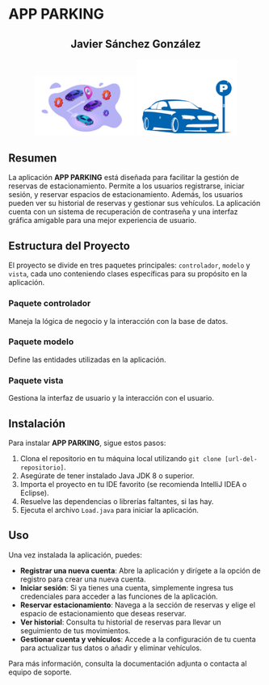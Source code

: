 # APP PARKING

<div align="center">
  <h2>Javier Sánchez González</h2>
  <img src="src/main/resources/png/LogoParking.png" alt="Logo Parking" width="200"/>
  <img src="src/main/resources/png/LogoCar.png" alt="Logo Car" width="200"/>
</div>

## Resumen

La aplicación **APP PARKING** está diseñada para facilitar la gestión de reservas de estacionamiento. Permite a los usuarios registrarse, iniciar sesión, y reservar espacios de estacionamiento. Además, los usuarios pueden ver su historial de reservas y gestionar sus vehículos. La aplicación cuenta con un sistema de recuperación de contraseña y una interfaz gráfica amigable para una mejor experiencia de usuario.

## Estructura del Proyecto

El proyecto se divide en tres paquetes principales: `controlador`, `modelo` y `vista`, cada uno conteniendo clases específicas para su propósito en la aplicación.

### Paquete controlador
Maneja la lógica de negocio y la interacción con la base de datos.
<!-- Lista de clases con descripciones -->

### Paquete modelo
Define las entidades utilizadas en la aplicación.
<!-- Lista de clases con descripciones -->

### Paquete vista
Gestiona la interfaz de usuario y la interacción con el usuario.
<!-- Lista de clases con descripciones -->

## Instalación

Para instalar **APP PARKING**, sigue estos pasos:

1. Clona el repositorio en tu máquina local utilizando `git clone [url-del-repositorio]`.
2. Asegúrate de tener instalado Java JDK 8 o superior.
3. Importa el proyecto en tu IDE favorito (se recomienda IntelliJ IDEA o Eclipse).
4. Resuelve las dependencias o librerías faltantes, si las hay.
5. Ejecuta el archivo `Load.java` para iniciar la aplicación.

## Uso

Una vez instalada la aplicación, puedes:

- **Registrar una nueva cuenta**: Abre la aplicación y dirígete a la opción de registro para crear una nueva cuenta.
- **Iniciar sesión**: Si ya tienes una cuenta, simplemente ingresa tus credenciales para acceder a las funciones de la aplicación.
- **Reservar estacionamiento**: Navega a la sección de reservas y elige el espacio de estacionamiento que deseas reservar.
- **Ver historial**: Consulta tu historial de reservas para llevar un seguimiento de tus movimientos.
- **Gestionar cuenta y vehículos**: Accede a la configuración de tu cuenta para actualizar tus datos o añadir y eliminar vehículos.

Para más información, consulta la documentación adjunta o contacta al equipo de soporte.




